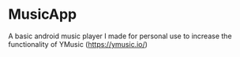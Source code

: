 # MusicApp
A basic android music player I made for personal use to increase the functionality of YMusic (https://ymusic.io/)
